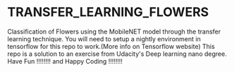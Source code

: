 # TRANSFER_LEARNING_FLOWERS
Classification of Flowers using the MobileNET model through the transfer learning technique.
You will need to setup a nightly environment in tensorflow for this repo to work.(More info on Tensorflow website)
This repo is a solution to an exercise from Udacity's Deep learning nano degree.
Have Fun !!!!!!!! and Happy Coding !!!!!!!!
